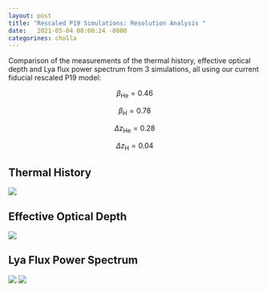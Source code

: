 ```yaml
---
layout: post
title: "Rescaled P19 Simulations: Resolution Analysis "
date:   2021-05-04 08:00:24 -0800
categorines: cholla
---
```


Comparison of the measurements of the thermal history, effective optical depth and Lya flux power spectrum from 3 simulations, all using our current fiducial rescaled P19 model:

$$\beta_{\mathrm{He}} = 0.46$$

$$\beta_{\mathrm{H}} = 0.78$$

$$\Delta z_{\mathrm{He}} = 0.28$$

$$\Delta z_{\mathrm{H}} = 0.04$$ 

## Thermal History
<img src="{{ site.url }}assets/images/fig_thermal_history_res.png">


## Effective Optical Depth
<img src="{{ site.url }}assets/images/fig_tau_res_rescaledP19.png">


## Lya Flux Power Spectrum
<img src="{{ site.url }}assets/images/flux_power_spectrum_grid_all_res.png">

<img src="{{ site.url }}assets/images/flux_power_spectrum_grid_all_highZ_res.png">
